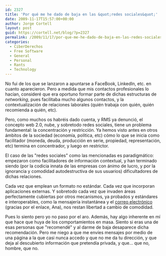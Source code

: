 ```yaml
---
id: 2327
title: 'Por qué me he dado de baja en las &quot;redes sociales&quot;'
date: 2009-11-17T15:57:00+00:00
author: Jorge Cortell
layout: post
guid: https://cortell.net/blog/?p=2327
permalink: /2009/11/17/por-que-me-he-dado-de-baja-en-las-redes-sociales/
categories:
  - CiberDerechos
  - Free Software
  - General
  - Personal
  - Rants
  - Technology
---
```

No fui de los que se lanzaron a apuntarse a FaceBook, LinkedIn, etc. en cuanto aparecieron. Pero a medida que mis contactos profesionales lo hacían, consideré que era oportuno formar parte de dichas estructuras de _networking_, pues facilitaba mucho algunos contactos, y la contextualización de relaciones laborales (quién trabaja con quién, quién recomienda a quién, etc).

Pero, como muchos os habréis dado cuenta, y RMS ya denunció, el concepto web 2.0, nube, y sobretodo redes sociales, tiene un problema fundamental: la concentración y restricción. Ya hemos visto antes en otros ámbitos de la sociedad (economía, política, etc) cómo lo que se inicia como facilitador (moneda, deuda, producción en serie, propiedad, representación, etc) termina en concentrador, y luego en restrictor.

El caso de las "redes sociales" como las mencionadas es paradigmático: empezaron como facilitadores de información contextual, y han terminado siendo (por la codicia innata de las empresas con ánimo de lucro, y por la ignorancia y comodidad autodestructiva de sus usuarios) dificultadores de dichas relaciones.

Cada vez que emplean un formato no estándar. Cada vez que incorporan aplicaciones externas. Y sobretodo cada vez que invaden áreas perfectamente cubiertas por otros mecanismos, ya probados y estándares e interoperables, como la mensajería instantánea y el <a title="https://www.muyinteresante.es/index.php/tecno/24-tecno/8280-el-correo-electronico-qtiemblaq-ante-twitter" href="https://www.muyinteresante.es/index.php/tecno/24-tecno/8280-el-correo-electronico-qtiemblaq-ante-twitter" target="_blank">correo electrónico</a> (gracias por el enlace, Ana), nos restan libertad a cambio de comodidad.

Pues lo siento pero yo no paso por el aro. Además, hay algo inherente en mí que hace que huya de los comportamientos en masa. Siento si eras una de esas personas que "recomendé" y al darme de baja desaparece dicha recomendación. Pero me niego a que me envíes mensajes por medio de una página a la que casi nunca accedo y que no me da tu dirección, y que deja al descubierto información que pretendía privada, y que... que no, hombre, que no.